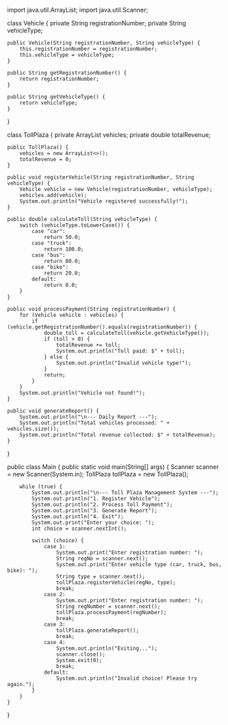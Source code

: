 import java.util.ArrayList;
import java.util.Scanner;

class Vehicle {
    private String registrationNumber;
    private String vehicleType;

    public Vehicle(String registrationNumber, String vehicleType) {
        this.registrationNumber = registrationNumber;
        this.vehicleType = vehicleType;
    }

    public String getRegistrationNumber() {
        return registrationNumber;
    }

    public String getVehicleType() {
        return vehicleType;
    }
}

class TollPlaza {
    private ArrayList<Vehicle> vehicles;
    private double totalRevenue;

    public TollPlaza() {
        vehicles = new ArrayList<>();
        totalRevenue = 0;
    }

    public void registerVehicle(String registrationNumber, String vehicleType) {
        Vehicle vehicle = new Vehicle(registrationNumber, vehicleType);
        vehicles.add(vehicle);
        System.out.println("Vehicle registered successfully!");
    }

    public double calculateToll(String vehicleType) {
        switch (vehicleType.toLowerCase()) {
            case "car":
                return 50.0;
            case "truck":
                return 100.0;
            case "bus":
                return 80.0;
            case "bike":
                return 20.0;
            default:
                return 0.0;
        }
    }

    public void processPayment(String registrationNumber) {
        for (Vehicle vehicle : vehicles) {
            if (vehicle.getRegistrationNumber().equals(registrationNumber)) {
                double toll = calculateToll(vehicle.getVehicleType());
                if (toll > 0) {
                    totalRevenue += toll;
                    System.out.println("Toll paid: $" + toll);
                } else {
                    System.out.println("Invalid vehicle type!");
                }
                return;
            }
        }
        System.out.println("Vehicle not found!");
    }

    public void generateReport() {
        System.out.println("\n--- Daily Report ---");
        System.out.println("Total vehicles processed: " + vehicles.size());
        System.out.println("Total revenue collected: $" + totalRevenue);
    }
}

public class Main {
    public static void main(String[] args) {
        Scanner scanner = new Scanner(System.in);
        TollPlaza tollPlaza = new TollPlaza();

        while (true) {
            System.out.println("\n--- Toll Plaza Management System ---");
            System.out.println("1. Register Vehicle");
            System.out.println("2. Process Toll Payment");
            System.out.println("3. Generate Report");
            System.out.println("4. Exit");
            System.out.print("Enter your choice: ");
            int choice = scanner.nextInt();

            switch (choice) {
                case 1:
                    System.out.print("Enter registration number: ");
                    String regNo = scanner.next();
                    System.out.print("Enter vehicle type (car, truck, bus, bike): ");
                    String type = scanner.next();
                    tollPlaza.registerVehicle(regNo, type);
                    break;
                case 2:
                    System.out.print("Enter registration number: ");
                    String regNumber = scanner.next();
                    tollPlaza.processPayment(regNumber);
                    break;
                case 3:
                    tollPlaza.generateReport();
                    break;
                case 4:
                    System.out.println("Exiting...");
                    scanner.close();
                    System.exit(0);
                    break;
                default:
                    System.out.println("Invalid choice! Please try again.");
            }
        }
    }
}

